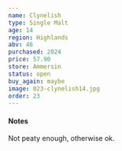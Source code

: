 ```yaml
---
name: Clynelish
type: Single Malt
age: 14
region: Highlands
abv: 46
purchased: 2024
price: 57.90
store: Ammersin
status: open
buy_again: maybe
image: 023-clynelish14.jpg
order: 23
---
```


#### Notes

Not peaty enough, otherwise ok.
